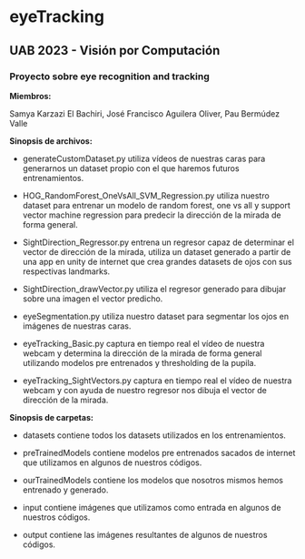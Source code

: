 # eyeTracking

## UAB 2023 - Visión por Computación
### Proyecto sobre eye recognition and tracking


**Miembros:**

Samya Karzazi El Bachiri,
José Francisco Aguilera Oliver,
Pau Bermúdez Valle


**Sinopsis de archivos:**

- generateCustomDataset.py utiliza vídeos de nuestras caras para generarnos un dataset propio con el que haremos futuros entrenamientos.

- HOG_RandomForest_OneVsAll_SVM_Regression.py utiliza nuestro dataset para entrenar un modelo de random forest, one vs all y support vector machine regression para predecir la dirección de la mirada de forma general.

- SightDirection_Regressor.py entrena un regresor capaz de determinar el vector de dirección de la mirada, utiliza un dataset generado a partir de una app en unity de internet que crea grandes datasets de ojos con sus respectivas landmarks.

- SightDirection_drawVector.py utiliza el regresor generado para dibujar sobre una imagen el vector predicho.

- eyeSegmentation.py utiliza nuestro dataset para segmentar los ojos en imágenes de nuestras caras.

- eyeTracking_Basic.py captura en tiempo real el vídeo de nuestra webcam y determina la dirección de la mirada de forma general utilizando modelos pre entrenados y thresholding de la pupila.

- eyeTracking_SightVectors.py captura en tiempo real el vídeo de nuestra webcam y con ayuda de nuestro regresor nos dibuja el vector de dirección de la mirada.


**Sinopsis de carpetas:**

- datasets contiene todos los datasets utilizados en los entrenamientos.

- preTrainedModels contiene modelos pre entrenados sacados de internet que utilizamos en algunos de nuestros códigos.

- ourTrainedModels contiene los modelos que nosotros mismos hemos entrenado y generado.

- input contiene imágenes que utilizamos como entrada en algunos de nuestros códigos.

- output contiene las imágenes resultantes de algunos de nuestros códigos.

